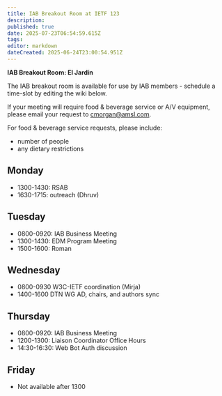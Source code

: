 ```yaml
---
title: IAB Breakout Room at IETF 123
description: 
published: true
date: 2025-07-23T06:54:59.615Z
tags: 
editor: markdown
dateCreated: 2025-06-24T23:00:54.951Z
---
```


**IAB Breakout Room: El Jardín**

The IAB breakout room is available for use by IAB members -  schedule a time-slot by editing the wiki below.  

If your meeting will require food & beverage service or A/V equipment, please email your request to cmorgan@amsl.com. 

For food & beverage service requests, please include:

* number of people
* any dietary restrictions


## Monday 

* 1300-1430: RSAB
* 1630-1715: outreach (Dhruv)

## Tuesday 

* 0800-0920: IAB Business Meeting
* 1300-1430: EDM Program Meeting
* 1500-1600: Roman


## Wednesday 

* 0800-0930 W3C-IETF coordination (Mirja)
* 1400-1600 DTN WG AD, chairs, and authors sync


## Thursday 

* 0800-0920: IAB Business Meeting
* 1200-1300: Liaison Coordinator Office Hours
* 14:30-16:30: Web Bot Auth discussion


## Friday 

* Not available after 1300
